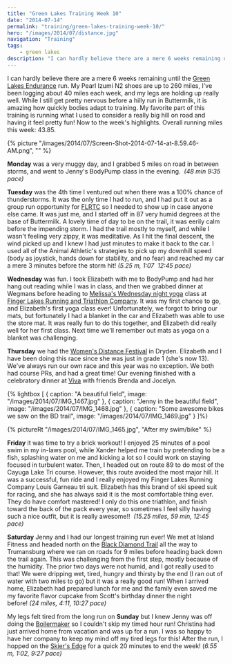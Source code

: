 ```yaml
---
title: "Green Lakes Training Week 10"
date: "2014-07-14"
permalink: "training/green-lakes-training-week-10/"
hero: "/images/2014/07/distance.jpg"
navigation: "Training"
tags:
    - green lakes
description: "I can hardly believe there are a mere 6 weeks remaining until the Green Lakes Endurance run. My Pearl Izumi N2 shoes are up to 260 miles, I've been logging about 40 miles each week, and my legs are holding up really well."
---  
```


I can hardly believe there are a mere 6 weeks remaining until the [Green Lakes Endurance](http://gleruns.org/ "Green Lakes Endurance Run") run. My Pearl Izumi N2 shoes are up to 260 miles, I've been logging about 40 miles each week, and my legs are holding up really well. While I still get pretty nervous before a hilly run in Buttermilk, it is amazing how quickly bodies adapt to training. My favorite part of this training is running what I used to consider a really big hill on road and having it feel pretty fun! Now to the week's highlights. Overall running miles this week: 43.85.

{% picture "/images/2014/07/Screen-Shot-2014-07-14-at-8.59.46-AM.png", "" %}

**Monday** was a very muggy day, and I grabbed 5 miles on road in between storms, and went to Jenny's BodyPump class in the evening.  _(48 min 9:35 pace)_ 

**Tuesday** was the 4th time I ventured out when there was a 100% chance of thunderstorms. It was the only time I had to run, and I had put it out as a group run opportunity for [FLRTC](https://www.facebook.com/FLRTC "Finger Lakes Running and Triathlon Company") so I needed to show up in case anyone else came. It was just me, and I started off in 87 very humid degrees at the base of Buttermilk. A lovely time of day to be on the trail, it was eerily calm before the impending storm. I had the trail mostly to myself, and while I wasn't feeling very zippy, it was meditative. As I hit the final descent, the wind picked up and I knew I had just minutes to make it back to the car. I used all of the Animal Athletic's strategies to pick up my downhill speed (body as joystick, hands down for stability, and no fear) and reached my car a mere 3 minutes before the storm hit! _(5.25 m, 1:07  12:45 pace)_ 

**Wednesday** was fun. I took Elizabeth with me to BodyPump and had her hang out reading while I was in class, and then we grabbed dinner at Wegmans before heading to [Melissa's Wednesday night yoga](https://www.facebook.com/pages/Yoga-By-Melissa/394102983996780 "Yoga by Melissa") class at [Finger Lakes Running and Triathlon Company](https://www.facebook.com/FLRTC "Finger Lakes Running Company"). It was my first chance to go, and Elizabeth's first yoga class ever! Unfortunately, we forgot to bring our mats, but fortunately I had a blanket in the car and Elizabeth was able to use the store mat. It was really fun to do this together, and Elizabeth did really well for her first class. Next time we'll remember out mats as yoga on a blanket was challenging. 

**Thursday** we had the [Women's Distance Festival](http://fingerlakesrunners.org/road-races/womens-distance-festival-5k/ "Women's Distance Festival") in Dryden. Elizabeth and I have been doing this race since she was just in grade 1 (she's now 13). We've always run our own race and this year was no exception. We both had course PRs, and had a great time! Our evening finished with a celebratory dinner at [Viva](http://www.vivataqueria.com/ "Viva") with friends Brenda and Jocelyn.

{% lightbox [
    { caption: "A beautiful field", image: "/images/2014/07/IMG_1467.jpg" },
    { caption: "Jenny in the beautiful field", image: "/images/2014/07/IMG_1468.jpg" },
    { caption: "Some awesome bikes we saw on the BD trail", image: "/images/2014/07/IMG_1469.jpg" }
]%}   

{% pictureRt "/images/2014/07/IMG_1465.jpg", "After my swim/bike" %}

**Friday** it was time to try a brick workout! I enjoyed 25 minutes of a pool swim in my in-laws pool, while Xander helped me train by pretending to be a fish, splashing water on me and kicking a lot so I could work on staying focused in turbulent water. Then, I headed out on route 89 to do most of the Cayuga Lake Tri course. However, this route avoided the most major hill. It was a successful, fun ride and I really enjoyed my Finger Lakes Running Company Louis Garneau tri suit. Elizabeth has this brand of ski speed suit for racing, and she has always said it is the most comfortable thing ever. They do have comfort mastered! I only do this one triathlon, and finish toward the back of the pack every year, so sometimes I feel silly having such a nice outfit, but it is really awesome!!  _(15.25 miles, 59 min, 12:45 pace)_ 

**Saturday** Jenny and I had our longest training run ever! We met at Island Fitness and headed north on the [Black Diamond Trail](http://blackdiamondtrail.org/?page_id=2 "Black Diamond Trail") all the way to Trumansburg where we ran on roads for 9 miles before heading back down the trail again. This was challenging from the first step, mostly because of the humidity. The prior two days were not humid, and I got really used to that! We were dripping wet, tired, hungry and thirsty by the end (I ran out of water with two miles to go) but it was a really good run! When I arrived home, Elizabeth had prepared lunch for me and the family even saved me my favorite flavor cupcake from Scott's birthday dinner the night before! _(24 miles, 4:11, 10:27 pace)_

My legs felt tired from the long run on **Sunday** but I knew Jenny was off doing the [Boilermaker](http://www.boilermaker.com/ "Boilermaker") so I couldn't skip my timed hour run! Christina had just arrived home from vacation and was up for a run. I was so happy to have her company to keep my mind off my tired legs for this! After the run, I hopped on the [Skier's Edge](http://www.skiersedge.com/ "Skier's Edge") for a quick 20 minutes to end the week! (_6.55 m, 1:02, 9:27 pace)_


